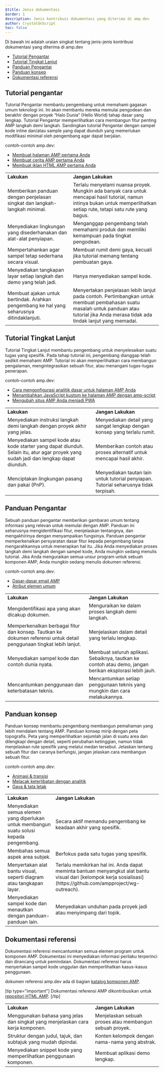 ```yaml
---
$title: Jenis dokumentasi
$order: 1
description: Jenis kontribusi dokumentasi yang diterima di amp.dev
author: CrystalOnScript
toc: false
---
```


Di bawah ini adalah uraian singkat tentang jenis-jenis kontribusi dokumentasi yang diterima di amp.dev

- [Tutorial Pengantar](documentation-types.md?format=websites#introductory-tutorial)
- [Tutorial Tingkat Lanjut](documentation-types.md?format=websites#advanced-tutorial)
- [Panduan Pengantar](documentation-types.md?format=websites#introductory-guide)
- [Panduan konsep](documentation-types.md?format=websites#concept-guide)
- [Dokumentasi referensi](documentation-types.md?format=websites#reference-documentation)

## Tutorial pengantar <a name="introductory-tutorial"></a>

Tutorial Pengantar membantu pengembang untuk memahami gagasan umum teknologi ini. Ini akan membantu mereka memulai pengodean dan berakhir dengan proyek “Halo Dunia” (Hello World) tahap dasar yang lengkap. Tutorial Pengantar memperlihatkan cara membangun fitur penting AMP langkah demi langkah. Sandingkan tutorial Pengantar dengan sampel kode inline dan/atau sample yang dapat diunduh yang memerlukan modifikasi minimal oleh pengembang agar dapat berjalan.

contoh-contoh amp.dev:

- [Membuat halaman AMP pertama Anda](../../../../documentation/guides-and-tutorials/start/create/index.md?format=websites)
- [Membuat cerita AMP pertama Anda](../../../../documentation/guides-and-tutorials/start/visual_story/index.md?format=stories)
- [Membuat iklan HTML AMP pertama Anda](../../../../documentation/guides-and-tutorials/start/create_amphtml_ad/index.md?format=ads)

<table>
  <tr>
   <td>
<strong>Lakukan</strong>
   </td>
   <td>
<strong>Jangan Lakukan</strong>
   </td>
  </tr>
  <tr>
   <td>Memberikan panduan dengan penjelasan singkat dan langkah-langkah minimal.</td>
   <td>Terlalu menyelami nuansa proyek. Mungkin ada banyak cara untuk mencapai hasil tutorial, namun intinya bukan untuk memperlihatkan setiap rute, tetapi satu rute yang bagus.</td>
  </tr>
  <tr>
   <td>Menyediakan lingkungan yang disederhanakan dan alat-alat penyiapan.</td>
   <td>Menganggap pengembang telah memahami produk dan memiliki kemampuan pada tingkat pengodean.</td>
  </tr>
  <tr>
   <td>Mempertahankan agar sampel tetap sederhana secara visual.</td>
   <td>Membuat rumit demi gaya, kecuali jika tutorial memang tentang pembuatan gaya.</td>
  </tr>
  <tr>
   <td>Menyediakan tangkapan layar setiap langkah dan demo yang telah jadi.</td>
   <td>Hanya menyediakan sampel kode.</td>
  </tr>
  <tr>
   <td>Membuat ajakan untuk bertindak. Arahkan pengembang ke hal yang seharusnya ditindaklanjuti.</td>
   <td>Menyertakan penjelasan lebih lanjut pada contoh. Pertimbangkan untuk membuat pembahasan suatu masalah untuk panduan atau tutorial jika Anda merasa tidak ada tindak lanjut yang memadai.</td>
  </tr>
</table>

## Tutorial Tingkat Lanjut <a name="advanced-tutorial"></a>

Tutorial Tingkat Lanjut membantu pengembang untuk menyelesaikan suatu tugas yang spesifik. Pada tahap tutorial ini, pengembang dianggap telah sedikit memahami AMP. Tutorial ini akan memperlihatkan cara membangun pengalaman, mengintegrasikan sebuah fitur, atau menangani tugas-tugas penerapan.

contoh-contoh amp.dev:

- [Cara mengonfigurasi analitik dasar untuk halaman AMP Anda](../../../../documentation/guides-and-tutorials/optimize-measure/tracking-engagement.md?format=websites)
- [Menambahkan JavaScript kustom ke halaman AMP dengan amp-script](../../../../documentation/guides-and-tutorials/develop/custom-javascript-tutorial.md?format=websites)
- [Mengubah situs AMP Anda menjadi PWA](../../../../documentation/guides-and-tutorials/optimize-measure/amp_to_pwa.md?format=websites)

<table>
  <tr>
   <td>
<strong>Lakukan</strong>
   </td>
   <td>
<strong>Jangan Lakukan</strong>
   </td>
  </tr>
  <tr>
   <td>Menyediakan instruksi langkah demi langkah dengan proyek akhir yang jelas.</td>
   <td>Menyediakan detail yang sangat lengkap dengan konsep yang terlalu rumit.</td>
  </tr>
  <tr>
   <td>Menyediakan sampel kode atau kode starter yang dapat diunduh. Selain itu, atur agar proyek yang sudah jadi dan lengkap dapat diunduh.</td>
   <td>Memberikan contoh atau proses alternatif untuk mencapai hasil akhir.</td>
  </tr>
  <tr>
   <td>Menciptakan lingkungan pasang dan pakai (PnP).</td>
   <td>Menyediakan tautan lain untuk tutorial penyiapan. Tutorial seharusnya tidak terpisah.</td>
  </tr>
</table>

## Panduan Pengantar <a name="introductory-guide"></a>

Sebuah panduan pengantar memberikan gambaran umum tentang informasi yang relevan untuk memulai dengan AMP. Panduan ini seharusnya mengidentifikasi fitur, menjelaskan tentangnya, dan mengakhirinya dengan menyampaikan fungsinya. Panduan pengantar memperkenalkan persyaratan dasar fitur kepada pengembang tanpa mengarahkannya untuk menerapkan hal itu. Jika Anda menyediakan proses langkah demi langkah dengan sampel kode, Anda mungkin sedang menulis tutorial. Jika Anda menguraikan semua unsur program untuk sebuah komponen AMP, Anda mungkin sedang menulis dokumen referensi.

contoh-contoh amp.dev:

- [Dasar-dasar email AMP](../../../../documentation/guides-and-tutorials/learn/email_fundamentals.md?format=email)
- [Atribut elemen umum](../../../../documentation/guides-and-tutorials/learn/common_attributes.md?format=websites)

<table>
  <tr>
   <td>
<strong>Lakukan</strong>
   </td>
   <td>
<strong>Jangan Lakukan</strong>
   </td>
  </tr>
  <tr>
   <td>Mengidentifikasi apa yang akan dicakup dokumen.</td>
   <td>Menguraikan ke dalam proses langkah demi langkah.</td>
  </tr>
  <tr>
   <td>Memperkenalkan berbagai fitur dan konsep. Tautkan ke dokumen referensi untuk detail penggunaan tingkat lebih lanjut.</td>
   <td>Menjelaskan dalam detail yang terlalu lengkap.</td>
  </tr>
  <tr>
   <td>Menyediakan sampel kode dan contoh dunia nyata.</td>
   <td>Membuat seluruh aplikasi. Sebaiknya, tautkan ke contoh atau demo, jangan berikan eksplorasi lebih jauh.</td>
  </tr>
  <tr>
   <td>Mencantumkan penggunaan dan keterbatasan teknis.</td>
   <td>Mencantumkan setiap penggunaan teknis yang mungkin dan cara melakukannya.</td>
  </tr>
</table>

## Panduan konsep <a name="concept-guide"></a>

Panduan konsep membantu pengembang membangun pemahaman yang lebih mendalam tentang AMP. Panduan konsep mirip dengan peta topografis. Peta yang memperlihatkan sejumlah jalan di suatu area dan dilengkapi dengan detail, seperti perubahan ketinggian, namun tidak menjelaskan rute spesifik yang melalui medan tersebut. Jelaskan tentang sebuah fitur dan caranya berfungsi, jangan jelaskan cara membangun sebuah fitur.

contoh-contoh amp.dev:

- [Animasi & transisi](../../../../documentation/guides-and-tutorials/develop/animations/triggering_css_animations.md?format=websites)
- [Melacak keterlibatan dengan analitik](../../../../documentation/guides-and-tutorials/optimize-measure/configure-analytics/index.md?format=websites)
- [Gaya & tata letak](../../../../documentation/guides-and-tutorials/develop/style_and_layout/index.md?format=websites)

<table>
  <tr>
   <td>
<strong>Lakukan</strong>
   </td>
   <td>
<strong>Jangan Lakukan</strong>
   </td>
  </tr>
  <tr>
   <td>Menyediakan semua elemen yang diperlukan untuk membangun suatu solusi kepada pengembang.</td>
   <td>Secara aktif memandu pengembang ke keadaan akhir yang spesifik.</td>
  </tr>
  <tr>
   <td>Membahas semua aspek area subjek.</td>
   <td>Berfokus pada satu tugas yang spesifik.</td>
  </tr>
  <tr>
   <td>Menyertakan alat bantu visual, seperti diagram atau tangkapan layar.</td>
   <td>Terlalu memikirkan hal ini. Anda dapat meminta bantuan menyangkut alat bantu visual dari [kelompok kerja sosialisasi](https://github.com/ampproject/wg-outreach).</td>
  </tr>
  <tr>
   <td>Menyediakan sampel kode dan menautkan dengan panduan-panduan lain.</td>
   <td>Menyediakan unduhan pada proyek jadi atau menyimpang dari topik.</td>
  </tr>
</table>

## Dokumentasi referensi <a name="reference-documentation"></a>

Dokumentasi referensi mencantumkan semua elemen program untuk komponen AMP. Dokumentasi ini menyediakan informasi perilaku terperinci dan dirancang untuk pemindaian. Dokumentasi referensi harus menyertakan sampel kode unggulan dan memperlihatkan kasus-kasus penggunaan.

dokumen referensi amp.dev ada di bagian [katalog komponen AMP](../../../../documentation/components/index.html?format=websites).

[tip type="important"] Dokumentasi referensi AMP dikontribusikan untuk [repositori HTML AMP](https://github.com/ampproject/amphtml). [/tip]

<table>
  <tr>
   <td>
<strong>Lakukan</strong>
   </td>
   <td>
<strong>Jangan Lakukan</strong>
   </td>
  </tr>
  <tr>
   <td>Menggunakan bahasa yang jelas dan singkat yang menjelaskan cara kerja komponen.</td>
   <td>Menjelaskan sebuah proses atau membangun sebuah proyek.</td>
  </tr>
  <tr>
   <td>Struktur dengan judul, tajuk, dan subtajuk yang mudah dipindai.</td>
   <td>Konten kelompok dengan nama-nama yang abstrak.</td>
  </tr>
  <tr>
   <td>Menyediakan snippet kode yang memperlihatkan penggunaan komponen.</td>
   <td>Membuat aplikasi demo lengkap.</td>
  </tr>
</table>
